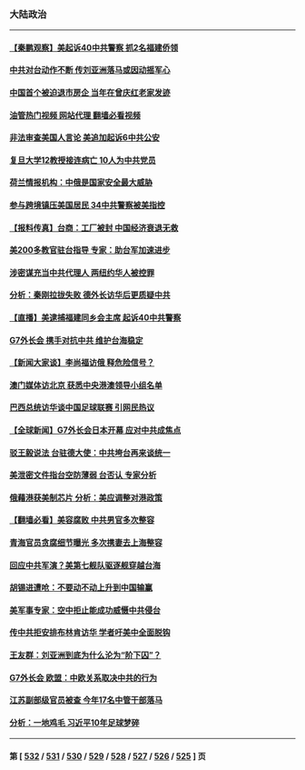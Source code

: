 ### 大陆政治
---
#### [【秦鹏观察】美起诉40中共警察 抓2名福建侨领](../../pages/ncid277/n13975287.md?04181245) 
#### [中共对台动作不断 传刘亚洲落马或因动摇军心](../../pages/ncid277/n13975226.md?04181245) 
#### [中国首个被迫退市房企 当年在曾庆红老家发迹](../../pages/ncid277/n13975213.md?04181245) 
#### [油管热门视频 网站代理 翻墙必看视频](http://138.2.39.72:81/youtube.html?epic-marker?04181245)
#### [非法审查美国人言论 美追加起诉6中共公安](../../pages/ncid277/n13975195.md?04181245) 
#### [复旦大学12教授接连病亡 10人为中共党员](../../pages/ncid277/n13975171.md?04181245) 
#### [荷兰情报机构：中俄是国家安全最大威胁](../../pages/ncid277/n13975146.md?04181245) 
#### [参与跨境镇压美国居民 34中共警察被美指控](../../pages/ncid277/n13975182.md?04181245) 
#### [【报料传真】台商：工厂被封 中国经济衰退无救](../../pages/ncid277/n13975158.md?04181245) 
#### [美200多教官驻台指导 专家：助台军加速进步](../../pages/ncid277/n13975088.md?04181245) 
#### [涉密谋充当中共代理人 两纽约华人被控罪](../../pages/ncid277/n13975134.md?04181245) 
#### [分析：秦刚拉拢失败 德外长访华后更质疑中共](../../pages/ncid277/n13975117.md?04181245) 
#### [【直播】美逮捕福建同乡会主席 起诉40中共警察](../../pages/ncid277/n13975124.md?04181245) 
#### [G7外长会 携手对抗中共 维护台海稳定](../../pages/ncid277/n13975046.md?04181245) 
#### [【新闻大家谈】李尚福访俄 释危险信号？](../../pages/ncid277/n13975035.md?04181245) 
#### [澳门媒体访北京 获悉中央港澳领导小组名单](../../pages/ncid277/n13974947.md?04181245) 
#### [巴西总统访华谈中国足球联赛 引网民热议](../../pages/ncid277/n13974823.md?04181245) 
#### [【全球新闻】G7外长会日本开幕 应对中共成焦点](../../pages/ncid277/n13974860.md?04181245) 
#### [驳王毅说法 台驻德大使：中共垮台再来谈统一](../../pages/ncid277/n13974699.md?04181245) 
#### [美泄密文件指台空防薄弱 台否认 专家分析](../../pages/ncid277/n13974597.md?04181245) 
#### [俄藉港获美制芯片 分析：美应调整对港政策](../../pages/ncid277/n13974702.md?04181245) 
#### [【翻墙必看】美容腐败 中共男官多次整容](../../pages/ncid277/n13974588.md?04181245) 
#### [青海官员贪腐细节曝光 多次携妻去上海整容](../../pages/ncid277/n13974521.md?04181245) 
#### [回应中共军演？美第七舰队驱逐舰穿越台海](../../pages/ncid277/n13974514.md?04181245) 
#### [胡锡进遭呛：不要动不动上升到中国输赢](../../pages/ncid277/n13974445.md?04181245) 
#### [美军事专家：空中拒止能成功威慑中共侵台](../../pages/ncid277/n13972584.md?04181245) 
#### [传中共拒安排布林肯访华 学者吁美中全面脱钩](../../pages/ncid277/n13974274.md?04181245) 
#### [王友群：刘亚洲到底为什么沦为“阶下囚”？](../../pages/ncid277/n13973940.md?04181245) 
#### [G7外长会 欧盟：中欧关系取决中共的行为](../../pages/ncid277/n13974281.md?04181245) 
#### [江苏副部级官员被查 今年17名中管干部落马](../../pages/ncid277/n13974235.md?04181245) 
#### [分析：一地鸡毛 习近平10年足球梦碎](../../pages/ncid277/n13973305.md?04181245) 

---
#### 第 [ [532](./532.md?04181245) / [531](./531.md?04181245) / [530](./530.md?04181245) / [529](./529.md?04181245) / [528](./528.md?04181245) / [527](./527.md?04181245) / [526](./526.md?04181245) / [525](./525.md?04181245) ] 页
